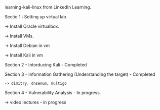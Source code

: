 learning-kali-linux from LinkedIn Learning.

Sectio 1 : Setting up virtual lab.

  -> Install Oracle virtualbox.

  -> Install VMs.
  
  -> Install Debian in vm
  
  -> Install Kali in vm

Section 2 - Intorducing Kali - Completed

Section 3 - Information Gathering (Understanding the target) - Completed
  
    -> dimitry, dnsenum, multigo
    
Section 4 - Vulnerability Analysis - In progress.
 
 -> video lectures - in progress
